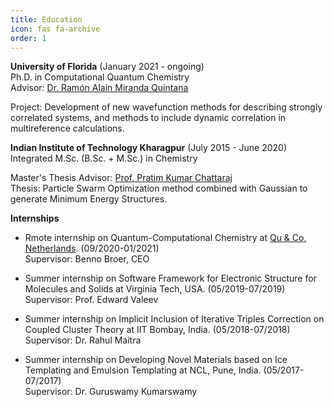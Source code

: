 ```yaml
---
title: Education
icon: fas fa-archive
order: 1
---
```


**University of Florida** (January 2021 - ongoing)       
Ph.D. in Computational Quantum Chemistry  
Advisor: [Dr. Ramón Alain Miranda Quintana](https://quintana.chem.ufl.edu/)

Project: Development of new wavefunction methods for describing strongly correlated systems, and methods to include dynamic correlation in multireference calculations.


**Indian Institute of Technology Kharagpur** (July 2015 - June 2020)       
Integrated M.Sc. (B.Sc. + M.Sc.) in Chemistry     
    
Master's Thesis Advisor: [Prof. Pratim Kumar Chattaraj](http://www.chemistry.iitkgp.ac.in/professor/pkc)    
Thesis: Particle Swarm Optimization method combined with Gaussian to generate Minimum Energy Structures.   


**Internships**

- Rmote internship on Quantum-Computational Chemistry at [Qu & Co, Netherlands](https://quandco.com/). (09/2020-01/2021)     
  Supervisor: Benno Broer, CEO   
  
- Summer internship on Software Framework for Electronic Structure for Molecules and Solids at Virginia Tech, USA. (05/2019-07/2019)   
  Supervisor: Prof. Edward Valeev    
  
- Summer internship on Implicit Inclusion of Iterative Triples Correction on Coupled Cluster Theory at IIT Bombay, India. (05/2018-07/2018)   
  Supervisor: Dr. Rahul Maitra    
  
- Summer internship on Developing Novel Materials based on Ice Templating and Emulsion Templating at NCL, Pune, India. (05/2017-07/2017)    
  Supervisor: Dr. Guruswamy Kumarswamy
